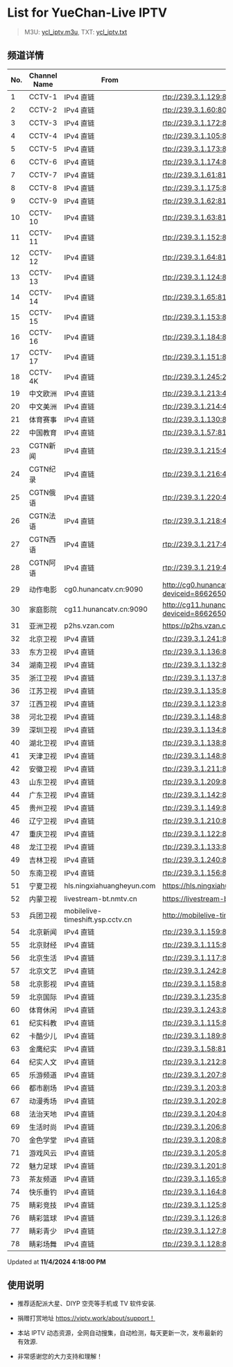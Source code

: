 # List for **YueChan-Live IPTV**

> M3U: [ycl_iptv.m3u](./ycl_iptv.m3u ), TXT: [ycl_iptv.txt](./txt/ycl_iptv.txt )

## 频道详情

| No. | Channel Name | From | Source |
| --- | ------------ | ---- | ------ |
| 1 | CCTV-1 | IPv4 直链 | <rtp://239.3.1.129:8008> |
| 2 | CCTV-2 | IPv4 直链 | <rtp://239.3.1.60:8084> |
| 3 | CCTV-3 | IPv4 直链 | <rtp://239.3.1.172:8001> |
| 4 | CCTV-4 | IPv4 直链 | <rtp://239.3.1.105:8092> |
| 5 | CCTV-5 | IPv4 直链 | <rtp://239.3.1.173:8001> |
| 6 | CCTV-6 | IPv4 直链 | <rtp://239.3.1.174:8001> |
| 7 | CCTV-7 | IPv4 直链 | <rtp://239.3.1.61:8104> |
| 8 | CCTV-8 | IPv4 直链 | <rtp://239.3.1.175:8001> |
| 9 | CCTV-9 | IPv4 直链 | <rtp://239.3.1.62:8112> |
| 10 | CCTV-10 | IPv4 直链 | <rtp://239.3.1.63:8116> |
| 11 | CCTV-11 | IPv4 直链 | <rtp://239.3.1.152:8120> |
| 12 | CCTV-12 | IPv4 直链 | <rtp://239.3.1.64:8124> |
| 13 | CCTV-13 | IPv4 直链 | <rtp://239.3.1.124:8128> |
| 14 | CCTV-14 | IPv4 直链 | <rtp://239.3.1.65:8132> |
| 15 | CCTV-15 | IPv4 直链 | <rtp://239.3.1.153:8136> |
| 16 | CCTV-16 | IPv4 直链 | <rtp://239.3.1.184:8001> |
| 17 | CCTV-17 | IPv4 直链 | <rtp://239.3.1.151:8144> |
| 18 | CCTV-4K | IPv4 直链 | <rtp://239.3.1.245:2000> |
| 19 | 中文欧洲 | IPv4 直链 | <rtp://239.3.1.213:4220> |
| 20 | 中文美洲 | IPv4 直链 | <rtp://239.3.1.214:4220> |
| 21 | 体育赛事 | IPv4 直链 | <rtp://239.3.1.130:8004> |
| 22 | 中国教育 | IPv4 直链 | <rtp://239.3.1.57:8152> |
| 23 | CGTN新闻 | IPv4 直链 | <rtp://239.3.1.215:4220> |
| 24 | CGTN纪录 | IPv4 直链 | <rtp://239.3.1.216:4220> |
| 25 | CGTN俄语 | IPv4 直链 | <rtp://239.3.1.220:4220> |
| 26 | CGTN法语 | IPv4 直链 | <rtp://239.3.1.218:4220> |
| 27 | CGTN西语 | IPv4 直链 | <rtp://239.3.1.217:4220> |
| 28 | CGTN阿语 | IPv4 直链 | <rtp://239.3.1.219:4220> |
| 29 | 动作电影 | cg0.hunancatv.cn:9090 | <http://cg0.hunancatv.cn:9090/live/CHCDZDY_8000.m3u8?deviceid=866265039837531&sid=Yp6brv0MWYukAl4oJr9yrw%3D%3D&nonce=Ri1TgJg9dlAK&acl=0111&hlsSessionID=11082234455604316076&srchost=172.16.22.158:8060&gid=ZF3q5L%2FmYWch1qWqTIPAjw%3D%3D> |
| 30 | 家庭影院 | cg11.hunancatv.cn:9090 | <http://cg11.hunancatv.cn:9090/live/CHCJTYY_8000.m3u8?deviceid=866265039837531&sid=Yp6brv0MWYukAl4oJr9yrw%3D%3D&nonce=Ri1TgJg9dlAK&acl=0111&hlsSessionID=11082234455604316833&srchost=172.16.22.158:8060&gid=c%2BNqgq8pR1ZQ7ZzcmkS8%2BQ%3D%3D> |
| 31 | 亚洲卫视 | p2hs.vzan.com | <https://p2hs.vzan.com/slowlive/821481626725612417/live.m3u8> |
| 32 | 北京卫视 | IPv4 直链 | <rtp://239.3.1.241:8000> |
| 33 | 东方卫视 | IPv4 直链 | <rtp://239.3.1.136:8032> |
| 34 | 湖南卫视 | IPv4 直链 | <rtp://239.3.1.132:8012> |
| 35 | 浙江卫视 | IPv4 直链 | <rtp://239.3.1.137:8036> |
| 36 | 江苏卫视 | IPv4 直链 | <rtp://239.3.1.135:8028> |
| 37 | 江西卫视 | IPv4 直链 | <rtp://239.3.1.123:8164> |
| 38 | 河北卫视 | IPv4 直链 | <rtp://239.3.1.148:8072> |
| 39 | 深圳卫视 | IPv4 直链 | <rtp://239.3.1.134:8020> |
| 40 | 湖北卫视 | IPv4 直链 | <rtp://239.3.1.138:8044> |
| 41 | 天津卫视 | IPv4 直链 | <rtp://239.3.1.148:8072> |
| 42 | 安徽卫视 | IPv4 直链 | <rtp://239.3.1.211:8064> |
| 43 | 山东卫视 | IPv4 直链 | <rtp://239.3.1.209:8052> |
| 44 | 广东卫视 | IPv4 直链 | <rtp://239.3.1.142:8048> |
| 45 | 贵州卫视 | IPv4 直链 | <rtp://239.3.1.149:8076> |
| 46 | 辽宁卫视 | IPv4 直链 | <rtp://239.3.1.210:8056> |
| 47 | 重庆卫视 | IPv4 直链 | <rtp://239.3.1.122:8160> |
| 48 | 龙江卫视 | IPv4 直链 | <rtp://239.3.1.133:8016> |
| 49 | 吉林卫视 | IPv4 直链 | <rtp://239.3.1.240:8172> |
| 50 | 东南卫视 | IPv4 直链 | <rtp://239.3.1.156:8148> |
| 51 | 宁夏卫视 | hls.ningxiahuangheyun.com | <https://hls.ningxiahuangheyun.com/live/nxws1M.m3u8> |
| 52 | 内蒙卫视 | livestream-bt.nmtv.cn | <https://livestream-bt.nmtv.cn/nmtv/2314general.m3u8?txSecret=dc348a27bd36fe1bd63562af5e7269ea&txTime=771EF880> |
| 53 | 兵团卫视 | mobilelive-timeshift.ysp.cctv.cn | <http://mobilelive-timeshift.ysp.cctv.cn/timeshift/ysp/2022606701/timeshift.m3u8?delay=0&cdn=5202> |
| 54 | 北京新闻 | IPv4 直链 | <rtp://239.3.1.159:8000> |
| 55 | 北京财经 | IPv4 直链 | <rtp://239.3.1.115:8000> |
| 56 | 北京生活 | IPv4 直链 | <rtp://239.3.1.117:8000> |
| 57 | 北京文艺 | IPv4 直链 | <rtp://239.3.1.242:8000> |
| 58 | 北京影视 | IPv4 直链 | <rtp://239.3.1.158:8000> |
| 59 | 北京国际 | IPv4 直链 | <rtp://239.3.1.235:8000> |
| 60 | 体育休闲 | IPv4 直链 | <rtp://239.3.1.243:8000> |
| 61 | 纪实科教 | IPv4 直链 | <rtp://239.3.1.115:8000> |
| 62 | 卡酷少儿 | IPv4 直链 | <rtp://239.3.1.189:8000> |
| 63 | 金鹰纪实 | IPv4 直链 | <rtp://239.3.1.58:8156> |
| 64 | 纪实人文 | IPv4 直链 | <rtp://239.3.1.212:8060> |
| 65 | 乐游频道 | IPv4 直链 | <rtp://239.3.1.207:8001> |
| 66 | 都市剧场 | IPv4 直链 | <rtp://239.3.1.203:8001> |
| 67 | 动漫秀场 | IPv4 直链 | <rtp://239.3.1.202:8001> |
| 68 | 法治天地 | IPv4 直链 | <rtp://239.3.1.204:8001> |
| 69 | 生活时尚 | IPv4 直链 | <rtp://239.3.1.206:8001> |
| 70 | 金色学堂 | IPv4 直链 | <rtp://239.3.1.208:8001> |
| 71 | 游戏风云 | IPv4 直链 | <rtp://239.3.1.205:8001> |
| 72 | 魅力足球 | IPv4 直链 | <rtp://239.3.1.201:8001> |
| 73 | 茶友频道 | IPv4 直链 | <rtp://239.3.1.165:8001> |
| 74 | 快乐垂钓 | IPv4 直链 | <rtp://239.3.1.164:8001> |
| 75 | 睛彩竞技 | IPv4 直链 | <rtp://239.3.1.125:8001> |
| 76 | 睛彩篮球 | IPv4 直链 | <rtp://239.3.1.126:8001> |
| 77 | 睛彩青少 | IPv4 直链 | <rtp://239.3.1.127:8001> |
| 78 | 睛彩场舞 | IPv4 直链 | <rtp://239.3.1.128:8001> |

Updated at **11/4/2024 4:18:00 PM**

## 使用说明

- 推荐适配派大星、DIYP 空壳等手机或 TV 软件安装.

- 捐赠打赏地址 <https://viptv.work/about/support！>

- 本站 IPTV 动态资源，全网自动搜集，自动检测，每天更新一次，发布最新的有效源.

- 非常感谢您的大力支持和理解！
